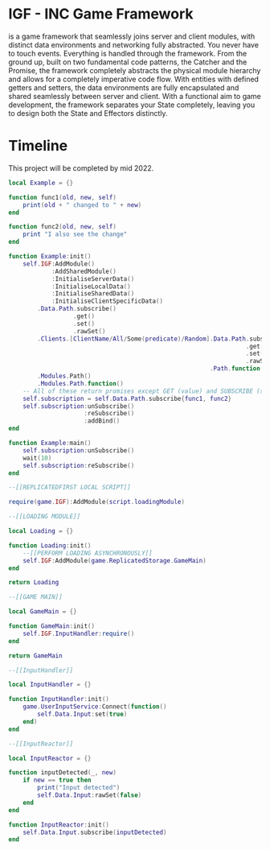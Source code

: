 # IGF - INC Game Framework

is a game framework that seamlessly joins server and client modules, with distinct data environments and networking fully abstracted. You never have to touch events. Everything is handled through the framework. From the ground up, built on two fundamental code patterns, the Catcher and the Promise, the framework completely abstracts the physical module hierarchy and allows for a completely imperative code flow. With entities with defined getters and setters, the data environments are fully encapsulated and shared seamlessly between server and client. With a functional aim to game development, the framework separates your State completely, leaving you to design both the State and Effectors distinctly.

# Timeline

This project will be completed by mid 2022.

```lua
local Example = {}

function func1(old, new, self)
	print(old + " changed to " + new)
end

function func2(old, new, self)
	print "I also see the change"
end

function Example:init()
	self.IGF:AddModule()
			:AddSharedModule()
			:InitialiseServerData()
			:InitialiseLocalData()
			:InitialiseSharedData()
			:InitialiseClientSpecificData()
		.Data.Path.subscribe()
				  .get()
				  .set()
				  .rawSet()
		.Clients.[ClientName/All/Some(predicate)/Random].Data.Path.subscribe()
																  .get()
																  .set()
																  .rawSet()
													   	.Path.function()
		.Modules.Path()
		.Modules.Path.function()
	-- All of these return promises except GET (value) and SUBSCRIBE (subscription)
	self.subscription = self.Data.Path.subscribe{func1, func2}
	self.subscription:unSubscribe()
					 :reSubscribe()
					 :addBind()
end

function Example:main()
	self.subscription:unSubscribe()
	wait(10)
	self.subscription:reSubscribe()
end

--[[REPLICATEDFIRST LOCAL SCRIPT]]

require(game.IGF):AddModule(script.loadingModule)

--[[LOADING MODULE]]

local Loading = {}

function Loading:init()
	--[[PERFORM LOADING ASYNCHRONOUSLY]]
	self.IGF:AddModule(game.ReplicatedStorage.GameMain)
end

return Loading

--[[GAME MAIN]]

local GameMain = {}

function GameMain:init()
	self.IGF.InputHandler:require()
end

return GameMain

--[[InputHandler]]

local InputHandler = {}

function InputHandler:init()
	game.UserInputService:Connect(function()
		self.Data.Input:set(true)
	end)
end

--[[InputReactor]]

local InputReactor = {}

function inputDetected(_, new)
	if new == true then
		print("Input detected")
		self.Data.Input:rawSet(false)
	end
end

function InputReactor:init()
	self.Data.Input.subscribe(inputDetected)
end 
```
